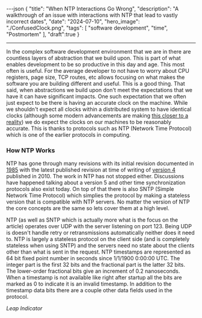 ---json
{
  "title": "When NTP Interactions Go Wrong",
  "description": "A walkthrough of an issue with interactions with NTP that lead to vastly incorrect dates",
  "date": "2024-07-10",
  "hero_image": "./ConfusedClock.png",
  "tags": [
    "software development",
    "time",
    "Postmortem"
  ],
  "draft":true
}

---

In the complex software development environment that we are in there are countless layers of abstraction that we build upon. This is part of what enables development to be so productive in this day and age. This most often is useful. For the average developer to not have to worry about CPU registers, page size, TCP routes, etc allows focusing on what makes the software you are building different and useful. This is a good thing. That said, when abstractions we build upon don't meet the expectations that we have it can have significant impacts. One such expectation that we often just expect to be there is having an accurate clock on the machine. While we shouldn't expect all clocks within a distributed system to have identical clocks (although some modern advancements are making [this closer to a reality](https://aws.amazon.com/blogs/compute/its-about-time-microsecond-accurate-clocks-on-amazon-ec2-instances/)) we do expect the clocks on our machines to be reasonably accurate. This is thanks to protocols such as NTP (Network Time Protocol) which is one of the earlier protocols in computing. 

### How NTP Works

NTP has gone through many revisions with its initial revision documented in [1985](https://datatracker.ietf.org/doc/html/rfc958) with the latest published revision at time of writing of [version 4](https://datatracker.ietf.org/doc/html/rfc5905) published in 2010. The work in NTP has not stopped either. Discussions have happened talking about a version 5 and other time synchronization protocols also exist today. On top of that there is also SNTP (Simple Network Time Protocol) which simplies the protocol by making a stateless version that is compatible with NTP servers. No matter the version of NTP the core concepts are the same so lets cover them at a high level.

NTP (as well as SNTP which is actually more what is the focus on the article) operates over UDP with the server listening on port 123. Being UDP is doesn't handle retry or retransmissions automatically neither does it need to. NTP is largely a stateless protocol on the client side (and is completely stateless when using SNTP) and the servers need no state about the clients other than what is sent in the request. NTP timestamps are represented as 64 bit fixed point number in seconds since 1/1/1900 0:00:00 UTC. The integer part is the first 32 bits and the fractional part is the latter 32 bits. The lower-order fractional bits give an increment of 0.2 nanoseconds. When a timestamp is not available like right after startup all the bits are marked as 0 to indicate it is an invalid timestamp. In addition to the timestamp data bits there are a couple other data fields used in the protocol.

_Leap Indicator_